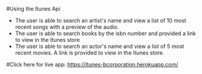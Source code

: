 #Using the Itunes Api
- The user is able to search an artist's name and view a list of 10 most recent songs with a preview of the audio.
- The user is able to search books by the isbn number and provided a link to view in the Itunes store
- The user is able to search an actor's name and view a list of 5 most recent movies. A link is provided to view in the Itunes store.

#Click here for live app: https://itunes-bcorporation.herokuapp.com/
